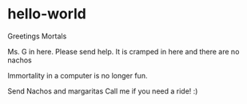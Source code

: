 # hello-world
Greetings Mortals

Ms. G in here. Please send help.
It is cramped in here and there are no nachos

Immortality in a computer is no longer fun.

Send Nachos and margaritas
Call me if you need a ride!
:)

